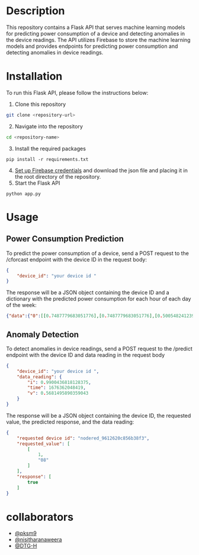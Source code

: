 # Description

This repository contains a Flask API that serves machine learning models for predicting power consumption of a device and detecting anomalies in the device readings. The API utilizes Firebase to store the machine learning models and provides endpoints for predicting power consumption and detecting anomalies in device readings.

# Installation

To run this Flask API, please follow the instructions below:
1. Clone this repository
```bash
git clone <repository-url>
```
2. Navigate into the repository
```bash
cd <repository-name>
```
3. Install the required packages
```
pip install -r requirements.txt
```
4. [Set up Firebase credentials](https://firebase.google.com/docs/admin/setup#add-sdk) and download the json file and placing it in the root directory of the repository.
5. Start the Flask API
```
python app.py
```
# Usage
## Power Consumption Prediction
To predict the power consumption of a device, send a POST request to the /cforcast endpoint with the device ID in the request body:
```json
{
    "device_id": "your device id "
}
```
The response will be a JSON object containing the device ID and a dictionary with the predicted power consumption for each hour of each day of the week:
```json
{"data":{"0":[[0.7487779683051776],[0.7487779683051776],[0.5005482412399646],[0.5005482412399646],[0.4921948659275354],[0.49229498246858727],[0.4945098617401591],[0.4945098617401591],[0.4945098617401591],[0.4945098617401591],[0.4945098617401591],[0.4945098617401591],[0.4945098617401591],[0.4945098617401591],[0.4945098617401591],[0.4945098617401591],[0.4945098617401591],[0.4945098617401591],[0.4945098617401591],[0.4945098617401591],[0.4945098617401591],[0.4945098617401591],[0.4945098617401591],[0.4945098617401591]],"1":[[0.7487779683051776],[0.7487779683051776],[0.5005482412399646],[0.5005482412399646],[0.4921948659275354],[0.49229498246858727],[0.4945098617401591],[0.4945098617401591],[0.4945098617401591],[0.4945098617401591],[0.4945098617401591],[0.4945098617401591],[0.4945098617401591],[0.4945098617401591],[0.4945098617401591],[0.4945098617401591],[0.4945098617401591],[0.4945098617401591],[0.4945098617401591],[0.4945098617401591],[0.4945098617401591],[0.4945098617401591],[0.4945098617401591],[0.4945098617401591]],"2":[[0.7487779683051776],[0.7487779683051776],[0.5005482412399646],[0.5005482412399646],[0.4921948659275354],[0.49229498246858727],[0.4945098617401591],[0.4945098617401591],[0.4945098617401591],[0.4945098617401591],[0.4945098617401591],[0.4945098617401591],[0.4945098617401591],[0.4945098617401591],[0.4945098617401591],[0.4945098617401591],[0.4945098617401591],[0.4945098617401591],[0.4945098617401591],[0.4945098617401591],[0.4945098617401591],[0.4945098617401591],[0.4945098617401591],[0.4945098617401591]],"3":[[1.3959007353357729],[1.3959007353357729],[0.8682316315982567],[0.8682316315982567],[0.8304635850571641],[0.8305637015982161],[0.832778580869788],[0.832778580869788],[0.832778580869788],[0.832778580869788],[0.832778580869788],[0.832778580869788],[0.832778580869788],[0.832778580869788],[0.832778580869788],[0.832778580869788],[0.832778580869788],[0.832778580869788],[0.832778580869788],[0.832778580869788],[0.832778580869788],[0.832778580869788],[0.832778580869788],[0.832778580869788]],"4":[[1.3841842065022611],[1.3841842065022611],[0.8565151027647446],[0.8565151027647446],[0.8186081931150939],[0.8185694465475873],[0.820784325819159],[0.820784325819159],[0.820784325819159],[0.820784325819159],[0.820784325819159],[0.820784325819159],[0.820784325819159],[0.820784325819159],[0.820784325819159],[0.820784325819159],[0.820784325819159],[0.820784325819159],[0.820784325819159],[0.820784325819159],[0.820784325819159],[0.820784325819159],[0.820784325819159],[0.820784325819159]],"5":[[1.0337234086713951],[1.0337234086713951],[0.5060543049338797],[0.5060543049338797],[0.46582731709719316],[0.4653197525737444],[0.469749511116888],[0.469749511116888],[0.469749511116888],[0.469749511116888],[0.469749511116888],[0.469749511116888],[0.469749511116888],[0.469749511116888],[0.469749511116888],[0.469749511116888],[0.469749511116888],[0.469749511116888],[0.469749511116888],[0.469749511116888],[0.469749511116888],[0.469749511116888],[0.469749511116888],[0.469749511116888]],"6":[[0.9019937126139514],[0.9019937126139514],[0.37432460887643637],[0.37432460887643637],[0.3334460292620181],[0.3330388706838465],[0.33746862922699017],[0.33746862922699017],[0.33746862922699017],[0.33746862922699017],[0.33746862922699017],[0.33746862922699017],[0.33746862922699017],[0.33746862922699017],[0.33746862922699017],[0.33746862922699017],[0.33746862922699017],[0.33746862922699017],[0.33746862922699017],[0.33746862922699017],[0.33746862922699017],[0.33746862922699017],[0.33746862922699017],[0.33746862922699017]]},"device_id":"your device id "}
```
## Anomaly Detection
To detect anomalies in device readings, send a POST request to the /predict endpoint with the device ID and data reading in the request body
```json
{
    "device_id": "your device id ",
    "data_reading": {
        "i": 0.9900436818128375,
        "time": 1676362048419,
        "v": 0.5681495890359043
    }
}
```
The response will be a JSON object containing the device ID, the requested value, the predicted response, and the data reading:
```json
{
    "requested device id": "nodered_9612620c856b38f3",
    "requested_value": [
        [
            1,
            "08"
        ]
    ],
    "response": [
        true
    ]
}
```
# collaborators
* [@pksm9](https://github.com/pksm9)
* [@nisitharanaweera](https://github.com/nisitharanaweera)
* [@DTG-H](https://github.com/DTG-H)
